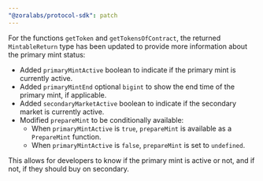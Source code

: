 ```yaml
---
"@zoralabs/protocol-sdk": patch
---
```


For the functions `getToken` and `getTokensOfContract`, the returned `MintableReturn` type has been updated to provide more information about the primary mint status:

- Added `primaryMintActive` boolean to indicate if the primary mint is currently active.
- Added `primaryMintEnd` optional `bigint` to show the end time of the primary mint, if applicable.
- Added `secondaryMarketActive` boolean to indicate if the secondary market is currently active.
- Modified `prepareMint` to be conditionally available:
  - When `primaryMintActive` is `true`, `prepareMint` is available as a `PrepareMint` function.
  - When `primaryMintActive` is `false`, `prepareMint` is set to `undefined`.

This allows for developers to know if the primary mint is active or not, and if not, if they should buy on secondary.
